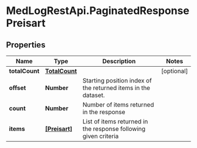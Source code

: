 # MedLogRestApi.PaginatedResponsePreisart

## Properties

Name | Type | Description | Notes
------------ | ------------- | ------------- | -------------
**totalCount** | [**TotalCount**](TotalCount.md) |  | [optional] 
**offset** | **Number** | Starting position index of the returned items in the dataset. | 
**count** | **Number** | Number of items returned in the response | 
**items** | [**[Preisart]**](Preisart.md) | List of items returned in the response following given criteria | 



